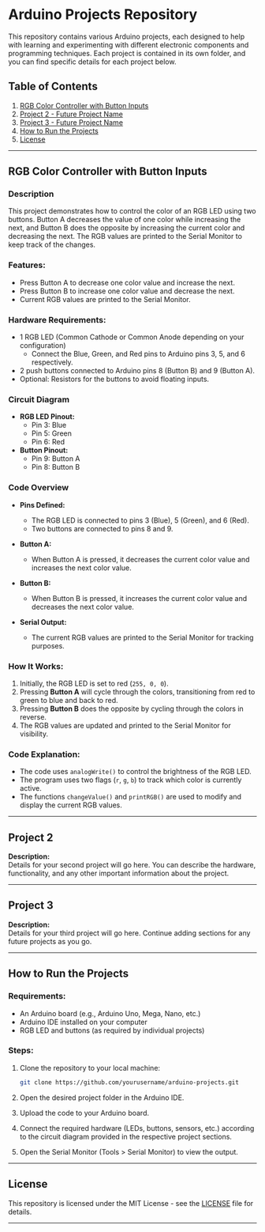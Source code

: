 # Arduino Projects Repository

This repository contains various Arduino projects, each designed to help with learning and experimenting with different electronic components and programming techniques. Each project is contained in its own folder, and you can find specific details for each project below.

## Table of Contents
1. [RGB Color Controller with Button Inputs](#rgb-color-controller-with-button-inputs)
2. [Project 2 - Future Project Name](#project-2)
3. [Project 3 - Future Project Name](#project-3)
4. [How to Run the Projects](#how-to-run-the-projects)
5. [License](#license)

---

## RGB Color Controller with Button Inputs

### Description
This project demonstrates how to control the color of an RGB LED using two buttons. Button A decreases the value of one color while increasing the next, and Button B does the opposite by increasing the current color and decreasing the next. The RGB values are printed to the Serial Monitor to keep track of the changes.

### Features:
- Press Button A to decrease one color value and increase the next.
- Press Button B to increase one color value and decrease the next.
- Current RGB values are printed to the Serial Monitor.

### Hardware Requirements:
- 1 RGB LED (Common Cathode or Common Anode depending on your configuration)
  - Connect the Blue, Green, and Red pins to Arduino pins 3, 5, and 6 respectively.
- 2 push buttons connected to Arduino pins 8 (Button B) and 9 (Button A).
- Optional: Resistors for the buttons to avoid floating inputs.

### Circuit Diagram
- **RGB LED Pinout:**
  - Pin 3: Blue
  - Pin 5: Green
  - Pin 6: Red
- **Button Pinout:**
  - Pin 9: Button A
  - Pin 8: Button B

### Code Overview
- **Pins Defined:**
  - The RGB LED is connected to pins 3 (Blue), 5 (Green), and 6 (Red).
  - Two buttons are connected to pins 8 and 9.
  
- **Button A:**
  - When Button A is pressed, it decreases the current color value and increases the next color value.
  
- **Button B:**
  - When Button B is pressed, it increases the current color value and decreases the next color value.
  
- **Serial Output:**
  - The current RGB values are printed to the Serial Monitor for tracking purposes.
  
### How It Works:
1. Initially, the RGB LED is set to red (`255, 0, 0`).
2. Pressing **Button A** will cycle through the colors, transitioning from red to green to blue and back to red.
3. Pressing **Button B** does the opposite by cycling through the colors in reverse.
4. The RGB values are updated and printed to the Serial Monitor for visibility.

### Code Explanation:
- The code uses `analogWrite()` to control the brightness of the RGB LED.
- The program uses two flags (`r`, `g`, `b`) to track which color is currently active.
- The functions `changeValue()` and `printRGB()` are used to modify and display the current RGB values.

---

## Project 2

**Description:**  
Details for your second project will go here. You can describe the hardware, functionality, and any other important information about the project.

---

## Project 3

**Description:**  
Details for your third project will go here. Continue adding sections for any future projects as you go.

---

## How to Run the Projects

### Requirements:
- An Arduino board (e.g., Arduino Uno, Mega, Nano, etc.)
- Arduino IDE installed on your computer
- RGB LED and buttons (as required by individual projects)

### Steps:
1. Clone the repository to your local machine:
    ```bash
    git clone https://github.com/yourusername/arduino-projects.git
    ```

2. Open the desired project folder in the Arduino IDE.
3. Upload the code to your Arduino board.
4. Connect the required hardware (LEDs, buttons, sensors, etc.) according to the circuit diagram provided in the respective project sections.
5. Open the Serial Monitor (Tools > Serial Monitor) to view the output.

---

## License

This repository is licensed under the MIT License - see the [LICENSE](LICENSE) file for details.

---

